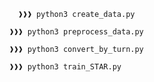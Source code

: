 ```console
  ❱❱❱ python3 create_data.py
  ```
  ```console
  ❱❱❱ python3 preprocess_data.py
  ```
  ```console
  ❱❱❱ python3 convert_by_turn.py
  ```
  ```console
  ❱❱❱ python3 train_STAR.py
  ```
